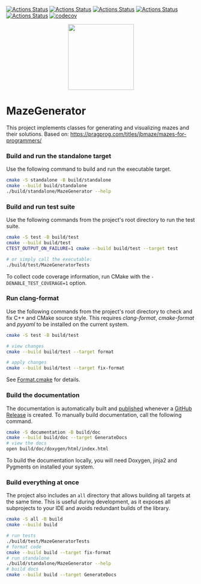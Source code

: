 [![Actions Status](https://github.com/danielplawrence/MazeGeneration/workflows/MacOS/badge.svg)](https://github.com/danielplawrence/MazeGeneration/actions)
[![Actions Status](https://github.com/danielplawrence/MazeGeneration/workflows/Windows/badge.svg)](https://github.com/danielplawrence/MazeGeneration/actions)
[![Actions Status](https://github.com/danielplawrence/MazeGeneration/workflows/Ubuntu/badge.svg)](https://github.com/danielplawrence/MazeGeneration/actions)
[![Actions Status](https://github.com/danielplawrence/MazeGeneration/workflows/Style/badge.svg)](https://github.com/danielplawrence/MazeGeneration/actions)
[![Actions Status](https://github.com/danielplawrence/MazeGeneration/workflows/Install/badge.svg)](https://github.com/danielplawrence/MazeGeneration/actions)
[![codecov](https://codecov.io/gh/danielplawrence/MazeGeneration/branch/master/graph/badge.svg)](https://codecov.io/gh/danielplawrence/MazeGeneration)

<p align="center">
  <img src="https://repository-images.githubusercontent.com/254842585/4dfa7580-7ffb-11ea-99d0-46b8fe2f4170" height="175" width="auto" />
</p>

# MazeGenerator

This project implements classes for generating and visualizing mazes and their solutions.
Based on: https://pragprog.com/titles/jbmaze/mazes-for-programmers/

### Build and run the standalone target

Use the following command to build and run the executable target.

```bash
cmake -S standalone -B build/standalone
cmake --build build/standalone
./build/standalone/MazeGenerator --help
```

### Build and run test suite

Use the following commands from the project's root directory to run the test suite.

```bash
cmake -S test -B build/test
cmake --build build/test
CTEST_OUTPUT_ON_FAILURE=1 cmake --build build/test --target test

# or simply call the executable: 
./build/test/MazeGeneratorTests
```

To collect code coverage information, run CMake with the `-DENABLE_TEST_COVERAGE=1` option.

### Run clang-format

Use the following commands from the project's root directory to check and fix C++ and CMake source style.
This requires _clang-format_, _cmake-format_ and _pyyaml_ to be installed on the current system.

```bash
cmake -S test -B build/test

# view changes
cmake --build build/test --target format

# apply changes
cmake --build build/test --target fix-format
```

See [Format.cmake](https://github.com/TheLartians/Format.cmake) for details.

### Build the documentation

The documentation is automatically built and [published](https://thelartians.github.io/ModernCppStarter) whenever a [GitHub Release](https://help.github.com/en/github/administering-a-repository/managing-releases-in-a-repository) is created.
To manually build documentation, call the following command.

```bash
cmake -S documentation -B build/doc
cmake --build build/doc --target GenerateDocs
# view the docs
open build/doc/doxygen/html/index.html
```

To build the documentation locally, you will need Doxygen, jinja2 and Pygments on installed your system.

### Build everything at once

The project also includes an `all` directory that allows building all targets at the same time.
This is useful during development, as it exposes all subprojects to your IDE and avoids redundant builds of the library.

```bash
cmake -S all -B build
cmake --build build

# run tests
./build/test/MazeGeneratorTests
# format code
cmake --build build --target fix-format
# run standalone
./build/standalone/MazeGenerator --help
# build docs
cmake --build build --target GenerateDocs
```
